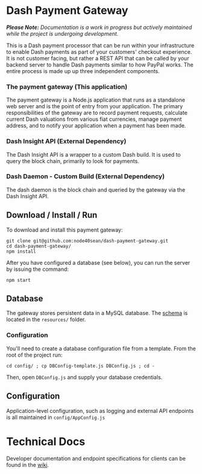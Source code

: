 # Dash Payment Gateway
***Please Note:*** *Documentation is a work in progress but actively maintained while the project is undergoing development.*

This is a Dash payment processor that can be run within your infrastructure to enable Dash payments as part of your customers' checkout experience. It is not customer facing, but rather a REST API that can be called by your backend server to handle Dash payments similar to how PayPal works. The entire process is made up up three independent components.

### The payment gateway (This application)
The payment gateway is a Node.js application that runs as a standalone web server and is the point of entry from your application. The primary responsibilities of the gateway are to record payment requests, calculate current Dash valuations from various fiat currencies,  manage payment address, and to notify your application when a payment has been made.

### Dash Insight API (External Dependency)
The Dash Insight API is a wrapper to a custom Dash build. It is used to query the block chain, primarily to look for payments.

### Dash Daemon - Custom Build  (External Dependency)
The dash daemon is the block chain and queried by the gateway via the Dash Insight API.

## Download / Install / Run
To download and install this payment gateway:

    git clone git@github.com:node40sean/dash-payment-gateway.git
    cd dash-payment-gateway/
    npm install

After you have configured a database (see below), you can run the server by issuing the command:

    npm start

## Database
The gateway stores persistent data in a MySQL database. The [schema](https://github.com/node40sean/dash-payment-gateway/blob/master/resources/mysql-schema.sql) is located in the `resources/` folder.

### Configuration

You'll need to create a database configuration file from a template. From the root of the project run:

    cd config/ ; cp DBConfig-template.js DBConfig.js ; cd -

Then, open `DBConfig.js` and supply your database credentials.

## Configuration
Application-level configuration, such as logging and external API endpoints is all maintained in `config/AppConfig.js`

# Technical Docs

Developer documentation and endpoint specifications for clients can be found in the [wiki](https://github.com/node40sean/dash-payment-gateway/wiki).